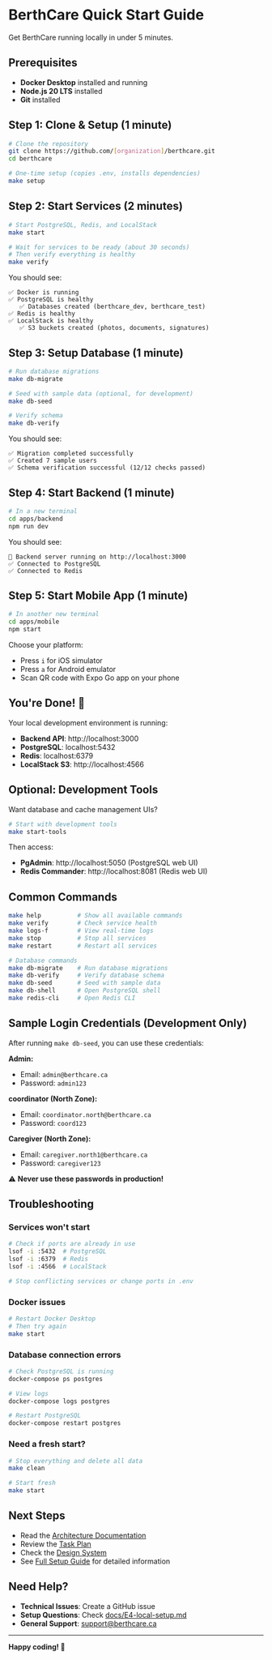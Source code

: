 # BerthCare Quick Start Guide

Get BerthCare running locally in under 5 minutes.

## Prerequisites

- **Docker Desktop** installed and running
- **Node.js 20 LTS** installed
- **Git** installed

## Step 1: Clone & Setup (1 minute)

```bash
# Clone the repository
git clone https://github.com/[organization]/berthcare.git
cd berthcare

# One-time setup (copies .env, installs dependencies)
make setup
```

## Step 2: Start Services (2 minutes)

```bash
# Start PostgreSQL, Redis, and LocalStack
make start

# Wait for services to be ready (about 30 seconds)
# Then verify everything is healthy
make verify
```

You should see:

```
✅ Docker is running
✅ PostgreSQL is healthy
   ✅ Databases created (berthcare_dev, berthcare_test)
✅ Redis is healthy
✅ LocalStack is healthy
   ✅ S3 buckets created (photos, documents, signatures)
```

## Step 3: Setup Database (1 minute)

```bash
# Run database migrations
make db-migrate

# Seed with sample data (optional, for development)
make db-seed

# Verify schema
make db-verify
```

You should see:

```
✅ Migration completed successfully
✅ Created 7 sample users
✅ Schema verification successful (12/12 checks passed)
```

## Step 4: Start Backend (1 minute)

```bash
# In a new terminal
cd apps/backend
npm run dev
```

You should see:

```
🚀 Backend server running on http://localhost:3000
✅ Connected to PostgreSQL
✅ Connected to Redis
```

## Step 5: Start Mobile App (1 minute)

```bash
# In another new terminal
cd apps/mobile
npm start
```

Choose your platform:

- Press `i` for iOS simulator
- Press `a` for Android emulator
- Scan QR code with Expo Go app on your phone

## You're Done! 🎉

Your local development environment is running:

- **Backend API**: http://localhost:3000
- **PostgreSQL**: localhost:5432
- **Redis**: localhost:6379
- **LocalStack S3**: http://localhost:4566

## Optional: Development Tools

Want database and cache management UIs?

```bash
# Start with development tools
make start-tools
```

Then access:

- **PgAdmin**: http://localhost:5050 (PostgreSQL web UI)
- **Redis Commander**: http://localhost:8081 (Redis web UI)

## Common Commands

```bash
make help          # Show all available commands
make verify        # Check service health
make logs-f        # View real-time logs
make stop          # Stop all services
make restart       # Restart all services

# Database commands
make db-migrate    # Run database migrations
make db-verify     # Verify database schema
make db-seed       # Seed with sample data
make db-shell      # Open PostgreSQL shell
make redis-cli     # Open Redis CLI
```

## Sample Login Credentials (Development Only)

After running `make db-seed`, you can use these credentials:

**Admin:**

- Email: `admin@berthcare.ca`
- Password: `admin123`

**coordinator (North Zone):**

- Email: `coordinator.north@berthcare.ca`
- Password: `coord123`

**Caregiver (North Zone):**

- Email: `caregiver.north1@berthcare.ca`
- Password: `caregiver123`

⚠️ **Never use these passwords in production!**

## Troubleshooting

### Services won't start

```bash
# Check if ports are already in use
lsof -i :5432  # PostgreSQL
lsof -i :6379  # Redis
lsof -i :4566  # LocalStack

# Stop conflicting services or change ports in .env
```

### Docker issues

```bash
# Restart Docker Desktop
# Then try again
make start
```

### Database connection errors

```bash
# Check PostgreSQL is running
docker-compose ps postgres

# View logs
docker-compose logs postgres

# Restart PostgreSQL
docker-compose restart postgres
```

### Need a fresh start?

```bash
# Stop everything and delete all data
make clean

# Start fresh
make start
```

## Next Steps

- Read the [Architecture Documentation](project-documentation/architecture-output.md)
- Review the [Task Plan](project-documentation/task-plan.md)
- Check the [Design System](design-documentation/README.md)
- See [Full Setup Guide](docs/E4-local-setup.md) for detailed information

## Need Help?

- **Technical Issues**: Create a GitHub issue
- **Setup Questions**: Check [docs/E4-local-setup.md](docs/E4-local-setup.md)
- **General Support**: support@berthcare.ca

---

**Happy coding! 🚀**

